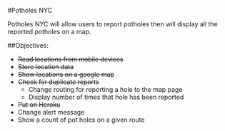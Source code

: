#Potholes NYC

Potholes NYC will allow users to report potholes then will display all the reported potholes on a map.

##Objectives:
* ~~Read locations from mobile devices~~
* ~~Store location data~~
* ~~Show locations on a google map~~
* ~~Check for duplicate reports~~
  * Change routing for reporting a hole to the map page
  * Display number of times that hole has been reported
* ~~Put on Heroku~~
* Change alert message
* Show a count of pot holes on a given route